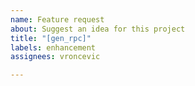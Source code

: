 ```yaml
---
name: Feature request
about: Suggest an idea for this project
title: "[gen_rpc]"
labels: enhancement
assignees: vroncevic

---
```



